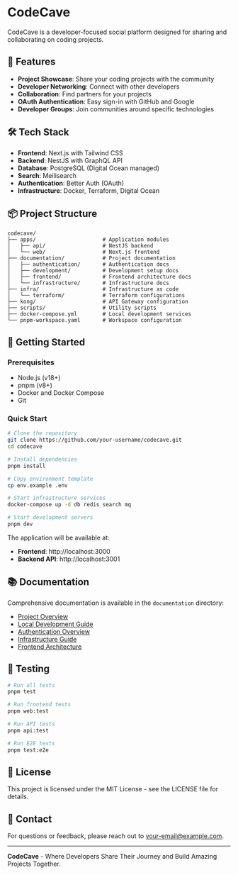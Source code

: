 # CodeCave

CodeCave is a developer-focused social platform designed for sharing and collaborating on coding projects.

## 🚀 Features

- **Project Showcase**: Share your coding projects with the community
- **Developer Networking**: Connect with other developers
- **Collaboration**: Find partners for your projects
- **OAuth Authentication**: Easy sign-in with GitHub and Google
- **Developer Groups**: Join communities around specific technologies

## 🛠️ Tech Stack

- **Frontend**: Next.js with Tailwind CSS
- **Backend**: NestJS with GraphQL API
- **Database**: PostgreSQL (Digital Ocean managed)
- **Search**: Meilisearch
- **Authentication**: Better Auth (OAuth)
- **Infrastructure**: Docker, Terraform, Digital Ocean

## 📦 Project Structure

```
codecave/
├── apps/                     # Application modules
│   ├── api/                  # NestJS backend
│   └── web/                  # Next.js frontend
├── documentation/            # Project documentation
│   ├── authentication/       # Authentication docs
│   ├── development/          # Development setup docs
│   ├── frontend/             # Frontend architecture docs
│   └── infrastructure/       # Infrastructure docs
├── infra/                    # Infrastructure as code
│   └── terraform/            # Terraform configurations
├── kong/                     # API Gateway configuration
├── scripts/                  # Utility scripts
├── docker-compose.yml        # Local development services
└── pnpm-workspace.yaml       # Workspace configuration
```

## 🚀 Getting Started

### Prerequisites

- Node.js (v18+)
- pnpm (v8+)
- Docker and Docker Compose
- Git

### Quick Start

```bash
# Clone the repository
git clone https://github.com/your-username/codecave.git
cd codecave

# Install dependencies
pnpm install

# Copy environment template
cp env.example .env

# Start infrastructure services
docker-compose up -d db redis search mq

# Start development servers
pnpm dev
```

The application will be available at:
- **Frontend**: http://localhost:3000
- **Backend API**: http://localhost:3001

## 📚 Documentation

Comprehensive documentation is available in the `documentation` directory:

- [Project Overview](documentation/PROJECT-OVERVIEW.md)
- [Local Development Guide](documentation/development/LOCAL-DEVELOPMENT.md)
- [Authentication Overview](documentation/authentication/AUTHENTICATION-OVERVIEW.md)
- [Infrastructure Guide](documentation/infrastructure/DOCKER-INFRASTRUCTURE.md)
- [Frontend Architecture](documentation/frontend/FRONTEND-PLAN.md)

## 🧪 Testing

```bash
# Run all tests
pnpm test

# Run frontend tests
pnpm web:test

# Run API tests
pnpm api:test

# Run E2E tests
pnpm test:e2e
```

## 📝 License

This project is licensed under the MIT License - see the LICENSE file for details.

## 📧 Contact

For questions or feedback, please reach out to [your-email@example.com](mailto:your-email@example.com).

---

**CodeCave** - Where Developers Share Their Journey and Build Amazing Projects Together.
